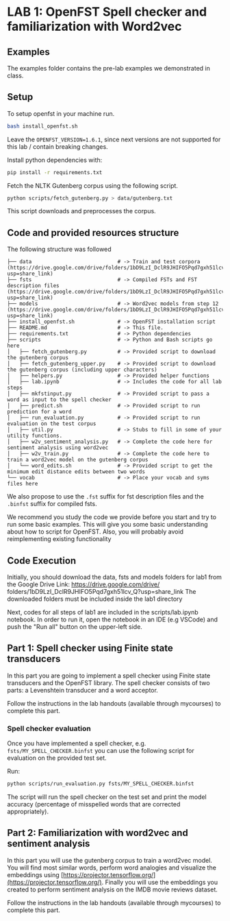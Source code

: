 # LAB 1: OpenFST Spell checker and familiarization with Word2vec

## Examples
The examples folder contains the pre-lab examples we demonstrated in class.

## Setup

To setup openfst in your machine run.

```bash
bash install_openfst.sh
```

Leave the `OPENFST_VERSION=1.6.1`, since next versions are not supported for this lab / contain breaking changes.

Install python dependencies with:

```bash
pip install -r requirements.txt
```

Fetch the NLTK Gutenberg corpus using the following script.

```bash
python scripts/fetch_gutenberg.py > data/gutenberg.txt
```
This script downloads and preprocesses the corpus.

## Code and provided resources structure

The following structure was followed 

```
├── data                            # -> Train and test corpora (https://drive.google.com/drive/folders/1bD9LzI_DclR9JHIFO5Pqd7gxh51lcv_Q?usp=share_link)
├── fsts                            # -> Compiled FSTs and FST description files (https://drive.google.com/drive/folders/1bD9LzI_DclR9JHIFO5Pqd7gxh51lcv_Q?usp=share_link)
├── models                          # -> Word2vec models from step 12 (https://drive.google.com/drive/folders/1bD9LzI_DclR9JHIFO5Pqd7gxh51lcv_Q?usp=share_link)
├── install_openfst.sh              # -> OpenFST installation script
├── README.md                       # -> This file.
├── requirements.txt                # -> Python dependencies
├── scripts                         # -> Python and Bash scripts go here
│   ├── fetch_gutenberg.py          # -> Provided script to download the gutenberg corpus
│   ├── fetch_gutenberg_upper.py    # -> Provided script to download the gutenberg corpus (including upper characters)
│   ├── helpers.py                  # -> Provided helper functions
│   ├── lab.ipynb                   # -> Includes the code for all lab steps 
│   ├── mkfstinput.py               # -> Provided script to pass a word as input to the spell checker
│   ├── predict.sh                  # -> Provided script to run prediction for a word
│   ├── run_evaluation.py           # -> Provided script to run evaluation on the test corpus
│   ├── util.py                     # -> Stubs to fill in some of your utility functions.
│   ├── w2v_sentiment_analysis.py   # -> Complete the code here for sentiment analysis using word2vec
│   ├── w2v_train.py                # -> Complete the code here to train a word2vec model on the gutenberg corpus
│   └── word_edits.sh               # -> Provided script to get the minimum edit distance edits between two words
└── vocab                           # -> Place your vocab and syms files here 
```
We also propose to use the `.fst` suffix for fst description files and the `.binfst` suffix for compiled fsts.

We recommend you study the code we provide before you start and try to run some basic examples.
This will give you some basic understanding about how to script for OpenFST.
Also, you will probably avoid reimplementing existing functionality

## Code Execution

Initially, you should download the data, fsts and models folders for lab1 from the Google Drive Link: https://drive.google.com/drive/
folders/1bD9LzI_DclR9JHIFO5Pqd7gxh51lcv_Q?usp=share_link
The downloaded folders must be included inside the lab1 directory

Next, codes for all steps of lab1 are included in the scripts/lab.ipynb notebook. In order to run it,
open the notebook in an IDE (e.g VSCode) and push the "Run all" button on the upper-left side.


## Part 1: Spell checker using Finite state transducers

In this part you are going to implement a spell checker using Finite state transducers and the
OpenFST library. The spell checker consists of two parts: a Levenshtein transducer and a word
acceptor.

Follow the instructions in the lab handouts (available through mycourses) to complete this part.

### Spell checker evaluation

Once you have implemented a spell checker, e.g. `fsts/MY_SPELL_CHECKER.binfst` you can use the
following script for evaluation on the provided test set.

Run:

```bash
python scripts/run_evaluation.py fsts/MY_SPELL_CHECKER.binfst
```

The script will run the spell checker on the test set and print the model accuracy (percentage
of misspelled words that are corrected appropriately).


## Part 2: Familiarization with word2vec and sentiment analysis

In this part you will use the gutenberg corpus to train a word2vec model. You will find most
similar words, perform word analogies and visualize the embeddings using
[https://projector.tensorflow.org/](https://projector.tensorflow.org/). Finally you will use the
embeddings you created to perform sentiment analysis on the IMDB movie reviews dataset.

Follow the instructions in the lab handouts (available through mycourses) to complete this part.

